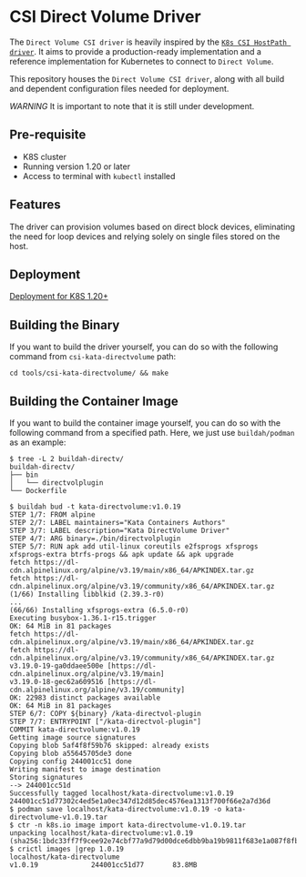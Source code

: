 # CSI Direct Volume Driver

The `Direct Volume CSI driver` is heavily inspired by the [`K8s CSI HostPath driver`](https://github.com/kubernetes-csi/csi-driver-host-path). It aims to provide a production-ready implementation and a reference implementation for Kubernetes to connect to `Direct Volume`.

This repository houses the `Direct Volume CSI driver`, along with all build and dependent configuration files needed for deployment.

*WARNING* It is important to note that it is still under development.

## Pre-requisite

- K8S cluster
- Running version 1.20 or later
- Access to terminal with `kubectl` installed

## Features

The driver can provision volumes based on direct block devices, eliminating the need for loop devices and relying solely on single files stored on the host.

## Deployment

[Deployment for K8S 1.20+](docs/deploy-csi-kata-directvol.md)

## Building the Binary

If you want to build the driver yourself, you can do so with the following command from `csi-kata-directvolume` path:

```shell
cd tools/csi-kata-directvolume/ && make
```

## Building the Container Image

If you want to build the container image yourself, you can do so with the following command from a specified path.
Here, we just use `buildah/podman` as an example:

```shell
$ tree -L 2 buildah-directv/
buildah-directv/
├── bin
│   └── directvolplugin
└── Dockerfile

$ buildah bud -t kata-directvolume:v1.0.19
STEP 1/7: FROM alpine
STEP 2/7: LABEL maintainers="Kata Containers Authors"
STEP 3/7: LABEL description="Kata DirectVolume Driver"
STEP 4/7: ARG binary=./bin/directvolplugin
STEP 5/7: RUN apk add util-linux coreutils e2fsprogs xfsprogs xfsprogs-extra btrfs-progs && apk update && apk upgrade
fetch https://dl-cdn.alpinelinux.org/alpine/v3.19/main/x86_64/APKINDEX.tar.gz
fetch https://dl-cdn.alpinelinux.org/alpine/v3.19/community/x86_64/APKINDEX.tar.gz
(1/66) Installing libblkid (2.39.3-r0)
...
(66/66) Installing xfsprogs-extra (6.5.0-r0)
Executing busybox-1.36.1-r15.trigger
OK: 64 MiB in 81 packages
fetch https://dl-cdn.alpinelinux.org/alpine/v3.19/main/x86_64/APKINDEX.tar.gz
fetch https://dl-cdn.alpinelinux.org/alpine/v3.19/community/x86_64/APKINDEX.tar.gz
v3.19.0-19-ga0ddaee500e [https://dl-cdn.alpinelinux.org/alpine/v3.19/main]
v3.19.0-18-gec62a609516 [https://dl-cdn.alpinelinux.org/alpine/v3.19/community]
OK: 22983 distinct packages available
OK: 64 MiB in 81 packages
STEP 6/7: COPY ${binary} /kata-directvol-plugin
STEP 7/7: ENTRYPOINT ["/kata-directvol-plugin"]
COMMIT kata-directvolume:v1.0.19
Getting image source signatures
Copying blob 5af4f8f59b76 skipped: already exists
Copying blob a55645705de3 done
Copying config 244001cc51 done
Writing manifest to image destination
Storing signatures
--> 244001cc51d
Successfully tagged localhost/kata-directvolume:v1.0.19
244001cc51d77302c4ed5e1a0ec347d12d85dec4576ea1313f700f66e2a7d36d
$ podman save localhost/kata-directvolume:v1.0.19 -o kata-directvolume-v1.0.19.tar
$ ctr -n k8s.io image import kata-directvolume-v1.0.19.tar
unpacking localhost/kata-directvolume:v1.0.19 (sha256:1bdc33ff7f9cee92e74cbf77a9d79d00dce6dbb9ba19b9811f683e1a087f8fbf)...done
$ crictl images |grep 1.0.19
localhost/kata-directvolume                                          v1.0.19             244001cc51d77       83.8MB
```
